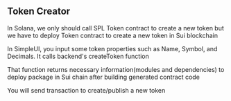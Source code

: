 ## Token Creator

In Solana, we only should call SPL Token contract to create a new token but we have to deploy Token contract to create a new token in Sui blockchain

In SimpleUI, you input some token properties such as Name, Symbol, and Decimals. It calls backend's createToken function

That function returns necessary information(modules and dependencies) to deploy package in Sui chain after building generated contract code

You will send transaction to create/publish a new token
